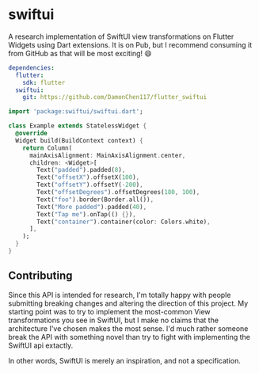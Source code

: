 # swiftui

A research implementation of SwiftUI view transformations on Flutter Widgets using Dart extensions. It is on Pub, but I recommend consuming it from GitHub as that will be most exciting! 😄

```yaml
dependencies:
  flutter:
    sdk: flutter
  swiftui:
    git: https://github.com/DamonChen117/flutter_swiftui
```

```dart
import 'package:swiftui/swiftui.dart';

class Example extends StatelessWidget {
  @override
  Widget build(BuildContext context) {
    return Column(
      mainAxisAlignment: MainAxisAlignment.center,
      children: <Widget>[
        Text("padded").padded(8),
        Text("offsetX").offsetX(100),
        Text("offsetY").offsetY(-200),
        Text("offsetDegrees").offsetDegrees(180, 100),
        Text("foo").border(Border.all()),
        Text("More padded").padded(40),
        Text("Tap me").onTap(() {}),
        Text("container").container(color: Colors.white),
      ],
    );
  }
}
```

## Contributing

Since this API is intended for research, I'm totally happy with people submitting breaking changes and altering the direction of this project. My starting point was to try to implement the most-common View transformations you see in SwiftUI, but I make no claims that the architecture I've chosen makes the most sense. I'd much rather someone break the API with something novel than try to fight with implementing the SwiftUI api extactly.

In other words, SwiftUI is merely an inspiration, and not a specification.
